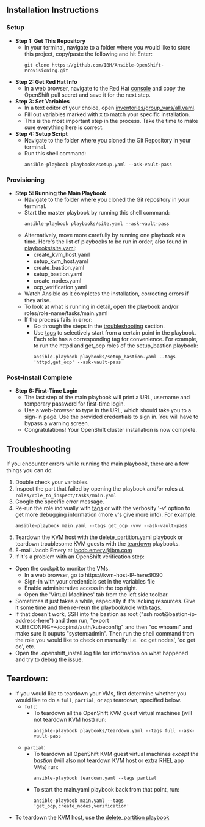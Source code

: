 
## Installation Instructions

### Setup
* **Step 1: Get This Repository**
    * In your terminal, navigate to a folder where you would like to store this project, copy/paste the following and hit Enter:
      ~~~
      git clone https://github.com/IBM/Ansible-OpenShift-Provisioning.git
      ~~~
* **Step 2: Get Red Hat Info**
    * In a web browser, navigate to the Red Hat [console](https://console.redhat.com/openshift/install/ibmz/user-provisioned) and copy the OpenShift pull secret and save it for the next step.
* **Step 3: Set Variables**
    * In a text editor of your choice, open [inventories/group_vars/all.yaml](env.yaml).
    * Fill out variables marked with `X` to match your specific installation. 
    * This is the most important step in the process. Take the time to make sure everything here is correct.
* **Step 4: Setup Script** 
    * Navigate to the folder where you cloned the Git Repository in your terminal.
    * Run this shell command:
      ~~~
      ansible-playbook playbooks/setup.yaml --ask-vault-pass
      ~~~

### Provisioning
* **Step 5: Running the Main Playbook** 
    * Navigate to the folder where you cloned the Git repository in your terminal.
    * Start the master playbook by running this shell command: 
      ~~~
      ansible-playbook playbooks/site.yaml --ask-vault-pass
      ~~~
    * Alternatively, move more carefully by running one playbook at a time. Here's the list of playbooks to be run in order, also found in [playbooks/site.yaml](playbooks/site.yaml):
        * create_kvm_host.yaml
        * setup_kvm_host.yaml
        * create_bastion.yaml
        * setup_bastion.yaml
        * create_nodes.yaml
        * ocp_verification.yaml
    * Watch Ansible as it completes the installation, correcting errors if they arise. 
    * To look at what is running in detail, open the playbook and/or roles/role-name/tasks/main.yaml
    * If the process fails in error:
      * Go through the steps in the [troubleshooting](#Troubleshooting) section. 
      * Use [tags](#Tags) to selectively start from a certain point in the playbook. Each role has a corresponding tag for convenience. For example, to run the httpd and get_ocp roles of the setup_bastion playbook: 
        ~~~
        ansible-playbook playbooks/setup_bastion.yaml --tags 'httpd,get_ocp' --ask-vault-pass
        ~~~

### Post-Install Complete 
* **Step 6: First-Time Login**
    * The last step of the main playbook will print a URL, username and temporary password for first-time login.
    * Use a web-browser to type in the URL, which should take you to a sign-in page. Use the provided credentials to sign in. You will have to bypass a warning screen.
    * Congratulations! Your OpenShift cluster installation is now complete.  

## Troubleshooting
If you encounter errors while running the main playbook, there are a few things you can do:
1) Double check your variables.
2) Inspect the part that failed by opening the playbook and/or roles at `roles/role_to_inspect/tasks/main.yaml`
3) Google the specific error message.
3) Re-run the role indivually with [tags](#Tags) or with the verbosity '-v' option to get more debugging information (more v's give more info). For example: 
    ~~~
    ansible-playbook main.yaml --tags get_ocp -vvv --ask-vault-pass
    ~~~
4) Teardown the KVM host with the delete_partition.yaml playbook or teardown troublesome KVM guests with the [teardown](#Teardown) playbooks.
6) E-mail Jacob Emery at jacob.emery@ibm.com
7) If it's a problem with an OpenShift verification step: 
  * Open the cockpit to monitor the VMs. 
    * In a web browser, go to https://kvm-host-IP-here:9090
    * Sign-in with your credentials set in the variables file
    * Enable administrative access in the top right.
    * Open the 'Virtual Machines' tab from the left side toolbar.
  * Sometimes it just takes a while, especially if it's lacking resources. Give it some time and then re-reun the playbook/role with [tags](#Tags). 
  * If that doesn't work, SSH into the bastion as root ("ssh root@bastion-ip-address-here") and then run, "export KUBECONFIG=~/ocpinst/auth/kubeconfig" and then "oc whoami" and make sure it ouputs "system:admin". Then run the shell command from the role you would like to check on manually: i.e. 'oc get nodes', 'oc get co', etc.
  * Open the .openshift_install.log file for information on what happened and try to debug the issue.

## Teardown: 
* If you would like to teardown your VMs, first determine whether you would like to do a `full`, `partial`, or `app` teardown, specified below.
  * `full`:
    * To teardown all the OpenShift KVM guest virtual machines (will not teardown KVM host) run:
      ~~~
      ansible-playbook playbooks/teardown.yaml --tags full --ask-vault-pass
      ~~~
  * `partial`: 
    * To teardown all OpenShift KVM guest virtual machines <i>except the bastion</i> (will also not teardown KVM host or extra RHEL app VMs) run:
      ~~~
      ansible-playbook teardown.yaml --tags partial
      ~~~ 
    * To start the main.yaml playbook back from that point, run:
      ~~~
      ansible-playbook main.yaml --tags 'get_ocp,create_nodes,verification'
      ~~~
* To teardown the KVM host, use the [delete_partition playbook](playbooks/delete_partition.yaml)
